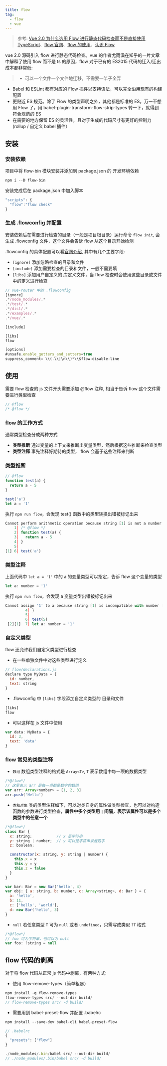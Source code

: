 ```yaml
---
title: flow
tag: 
  - flow
  - vue
---
```


> 参考: [Vue 2.0 为什么选用 Flow 进行静态代码检查而不是直接使用 TypeScript](https://www.zhihu.com/question/46397274)、[flow 官网](https://flow.org/)、[flow 的使用](https://zhuanlan.zhihu.com/p/24649359)、[认识 Flow](https://ustbhuangyi.github.io/vue-analysis/prepare/flow.html#%E4%B8%BA%E4%BB%80%E4%B9%88%E7%94%A8-flow)

vue 2.0 源码引入 flow 进行静态代码检查。vue 的作者尤雨溪在知乎的一片文章中解释了使用 flow 而不是 ts 的原因，flow 对于已有的 ES2015 代码的迁入/迁出成本都非常低:

>- 可以一个文件一个文件地迁移，不需要一竿子全弄
- Babel 和 ESLint 都有对应的 Flow 插件以支持语法，可以完全沿用现有的构建配置
- 更贴近 ES 规范。除了 Flow 的类型声明之外，其他都是标准的 ES。万一不想用 Flow 了，用 babel-plugin-transform-flow-strip-types 转一下，就得到符合规范的 ES
- 在需要的地方保留 ES 的灵活性，且对于生成的代码尺寸有更好的控制力 (rollup / 自定义 babel 插件）

<!-- more -->


## 安装

### 安装依赖

项目中将 flow-bin 模块安装并添加到 package.json 的 开发环境依赖

```js
npm i --D flow-bin
```

安装完成后在 package.json 中加入脚本

```js
"scripts": {
  "flow":"flow check"
}
```

### 生成 .flowconfig 并配置

安装依赖后在需要进行检查的目录（一般是项目根目录）运行命令 `flow init`, 会生成 .flowconfig 文件，这个文件会告诉 flow 从这个目录开始检测

.flowconfig 的具体配置可以看[官网介绍](https://flow.org/en/docs/config/), 其中有几个主要字段:

- `[ignore]` 添加忽略检查的目录和文件
- `[include]` 添加需要检查的目录和文件，一般不需要填
- `[libs]` 添加用户自定义的 库定义文件，当 flow 检查时会使用这些目录或文件中的定义进行检查

```js
// vue-router 中的 .flowconfig
[ignore]
.*/node_modules/.*
.*/test/.*
.*/dist/.*
.*/examples/.*
.*/vue/.*

[include]

[libs]
flow

[options]
#unsafe.enable_getters_and_setters=true
suppress_comment= \\(.\\|\n\\)*\\$flow-disable-line
```

## 使用

需要 flow 检查的 js 文件开头需要添加 @flow 注释, 相当于告诉 flow 这个文件需要进行类型检查

```js
// @flow
/* @flow */
```

### flow 的工作方式

通常类型检查分成两种方式

- **类型推断** 通过变量的上下文来推断出变量类型，然后根据这些推断来检查类型
- **类型注释** 事先注释好期待的类型， flow 会基于这些注释来判断

### 类型推断

```js
// @flow
function test(a) {
  return a - 5
}

test('a')
let a = '1'
```

执行 `npm run flow`，会发现 test() 函数中的类型转换出错被标记出来

```js
Cannot perform arithmetic operation because string [1] is not a number.
    1│ /* @flow */
    2│ function test(a) {
    3│   return a - 5
    4│ }
    5│
[1] 6│ test('a')
```

### 类型注释

上面代码中 `let a = '1'` 中的 a 的变量类型可以指定，告诉 flow 这个变量的类型

```js
let a: number = '1'
```

执行 `npm run flow`，会发现 a 变量类型出错被标记出来

```js
Cannot assign '1' to a because string [1] is incompatible with number [2].
         4│ }
         5│
         6│ test(5)
 [2][1]  7│ let a: number = '1'
```

### 自定义类型

flow 还允许我们自定义类型进行检查

- 在一些单独文件中对这些类型进行定义

```js
// flow/declarations.js
declare type MyData = {
  id: number,
  text: string
}
```

- .flowconfig 中 `[libs]` 字段添加自定义类型的 目录和文件

```js
[libs]
flow
```

- 可以这样在 js 文件中使用

```js
var data: MyData = {
  id: 3,
  text: 'data'
}
```

### flow 常见的类型注释

- `数组` 数组类型注释的格式是 `Array<T>`, `T` 表示数组中每一项的数据类型

```js
/*@flow*/
// 这里表示 arr 是每一项都是数字的数组
var arr: Array<number> = [1, 2, 3]
arr.push('Hello')
```

- `类和对象` 类的类型注释如下，可以对类自身的属性做类型检查，也可以对构造函数的参数进行类型检查，**属性中多个类型用 `|` 间隔，表示该属性可以是多个类型中的任意一个**

```js
/*@flow*/
class Bar {
  x: string;           // x 是字符串
  y: string | number;  // y 可以是字符串或者数字
  z: boolean;

  constructor(x: string, y: string | number) {
    this.x = x
    this.y = y
    this.z = false
  }
}

var bar: Bar = new Bar('hello', 4)
var obj: { a: string, b: number, c: Array<string>, d: Bar } = {
  a: 'hello',
  b: 11,
  c: ['hello', 'world'],
  d: new Bar('hello', 3)
}
```

- `null` 若任意类型 `T` 可为 `null` 或者 `undefined`，只需写成类似 `?T` 格式

```js
/*@flow*/
// foo 可为字符串，也可以为 null
var foo: ?string = null
```

## flow 代码的剥离

对于将 flow 代码从正常 js 代码中剥离，有两种方式:

- 使用 flow-remove-types（简单粗暴）

```js
npm install -g flow-remove-types
flow-remove-types src/ --out-dir build/
// flow-remove-types src/ -d build/
```

- 需要用到 babel-preset-flow 并配置 .babelrc

```js
npm install --save-dev babel-cli babel-preset-flow

// .babelrc
{
  "presets": ["flow"]
}
```

```js
./node_modules/.bin/babel src/ --out-dir build/
// ./node_modules/.bin/babel src/ -d build/
```